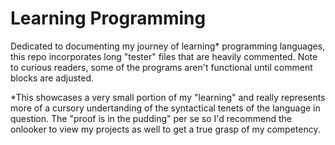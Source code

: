 # Learning Programming

Dedicated to documenting my journey of learning* programming languages, this repo incorporates long "tester" files 
that are heavily commented. Note to curious readers, some of the programs aren't functional until comment blocks 
are adjusted. 






*This showcases a very small portion of my "learning" and really represents more of a cursory undertanding of the syntactical tenets of the language in question. The "proof is in the pudding" per se
so I'd recommend the onlooker to view my projects as well to get a true grasp of my competency.
